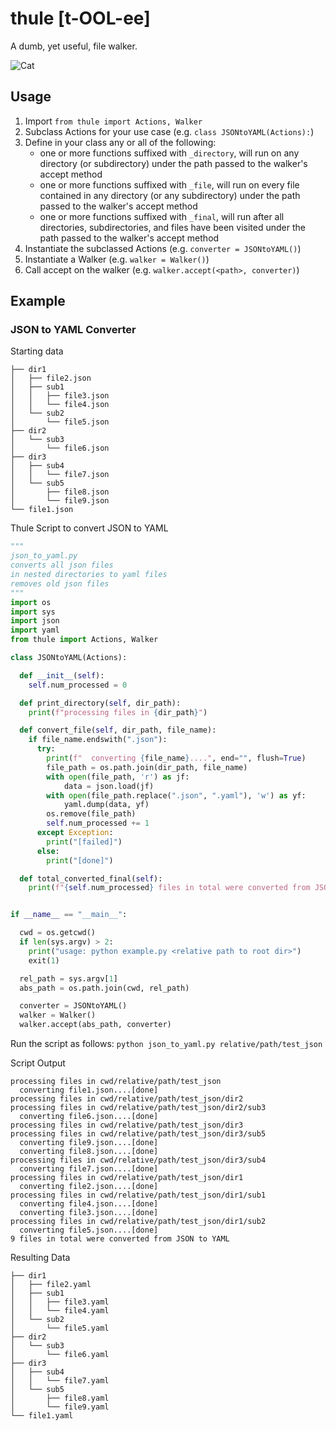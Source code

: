 # thule [t-OOL-ee]

A dumb, yet useful, file walker.


![Cat](./thule.png?raw=true "thule")

## Usage

1. Import `from thule import Actions, Walker`
2. Subclass Actions for your use case (e.g. `class JSONtoYAML(Actions):`)
3. Define in your class any or all of the following:
    - one or more functions suffixed with `_directory`, will run on any directory (or subdirectory) under the path passed to the walker's accept method
    - one or more functions suffixed with `_file`, will run on every file contained in any directory (or any subdirectory) under the path passed to the walker's accept method
    - one or more functions suffixed with `_final`, will run after all directories, subdirectories, and files have been visited under the path passed to the walker's accept method
4. Instantiate the subclassed Actions (e.g. `converter = JSONtoYAML()`)
5. Instantiate a Walker (e.g. `walker = Walker()`)
6. Call accept on the walker (e.g. `walker.accept(<path>, converter)`)

## Example
### JSON to YAML Converter

Starting data

```shell
├── dir1
│   ├── file2.json
│   ├── sub1
│   │   ├── file3.json
│   │   └── file4.json
│   └── sub2
│       └── file5.json
├── dir2
│   └── sub3
│       └── file6.json
├── dir3
│   ├── sub4
│   │   └── file7.json
│   └── sub5
│       ├── file8.json
│       └── file9.json
└── file1.json
```

Thule Script to convert JSON to YAML

```python
"""
json_to_yaml.py
converts all json files
in nested directories to yaml files
removes old json files
"""
import os
import sys
import json
import yaml
from thule import Actions, Walker

class JSONtoYAML(Actions):

  def __init__(self):
    self.num_processed = 0

  def print_directory(self, dir_path):
    print(f"processing files in {dir_path}")

  def convert_file(self, dir_path, file_name):
    if file_name.endswith(".json"):
      try:
        print(f"  converting {file_name}....", end="", flush=True)
        file_path = os.path.join(dir_path, file_name)
        with open(file_path, 'r') as jf:
            data = json.load(jf)
        with open(file_path.replace(".json", ".yaml"), 'w') as yf:
            yaml.dump(data, yf)
        os.remove(file_path)
        self.num_processed += 1
      except Exception:
        print("[failed]")
      else:
        print("[done]")

  def total_converted_final(self):
    print(f"{self.num_processed} files in total were converted from JSON to YAML")


if __name__ == "__main__":

  cwd = os.getcwd()
  if len(sys.argv) > 2:
    print("usage: python example.py <relative path to root dir>")
    exit(1)

  rel_path = sys.argv[1]
  abs_path = os.path.join(cwd, rel_path)

  converter = JSONtoYAML()
  walker = Walker()
  walker.accept(abs_path, converter)
```

Run the script as follows: `python json_to_yaml.py relative/path/test_json`

Script Output

```
processing files in cwd/relative/path/test_json
  converting file1.json....[done]
processing files in cwd/relative/path/test_json/dir2
processing files in cwd/relative/path/test_json/dir2/sub3
  converting file6.json....[done]
processing files in cwd/relative/path/test_json/dir3
processing files in cwd/relative/path/test_json/dir3/sub5
  converting file9.json....[done]
  converting file8.json....[done]
processing files in cwd/relative/path/test_json/dir3/sub4
  converting file7.json....[done]
processing files in cwd/relative/path/test_json/dir1
  converting file2.json....[done]
processing files in cwd/relative/path/test_json/dir1/sub1
  converting file4.json....[done]
  converting file3.json....[done]
processing files in cwd/relative/path/test_json/dir1/sub2
  converting file5.json....[done]
9 files in total were converted from JSON to YAML
```

Resulting Data

```shell
├── dir1
│   ├── file2.yaml
│   ├── sub1
│   │   ├── file3.yaml
│   │   └── file4.yaml
│   └── sub2
│       └── file5.yaml
├── dir2
│   └── sub3
│       └── file6.yaml
├── dir3
│   ├── sub4
│   │   └── file7.yaml
│   └── sub5
│       ├── file8.yaml
│       └── file9.yaml
└── file1.yaml
```
